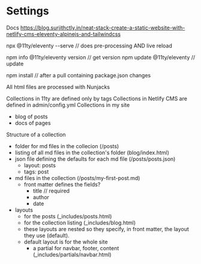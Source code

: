 # Settings

Docs https://blog.surjithctly.in/neat-stack-create-a-static-website-with-netlify-cms-eleventy-alpinejs-and-tailwindcss

npx @11ty/eleventy --serve // does pre-processing AND live reload

npm info @11ty/eleventy version // get version
npm update @11ty/eleventy // update

npm install // after a pull containing package.json changes

All html files are processed with Nunjacks

Collections in 11ty are defined only by tags
Collections in Netlify CMS are defined in admin/config.yml
Collections in my site

-   blog of posts
-   docs of pages

Structure of a collection

-   folder for md files in the collecion (/posts)
-   listing of all md files in the collection's folder (blog/index.html)
-   json file defining the defaults for each md file (/posts/posts.json)
    -   layout: posts
    -   tags: post
-   md files in the collection (/posts/my-first-post.md)
    -   front matter defines the fields?
        -   title // required
        -   author
        -   date
-   layouts
    -   for the posts (\_includes/posts.html)
    -   for the collection listing (\_includes/blog.html)
    -   these layouts are nested so they specify, in front matter, the layout they use (default).
    -   default layout is for the whole site
        -   a partial for navbar, footer, content (\_includes/partials/navbar.html)
